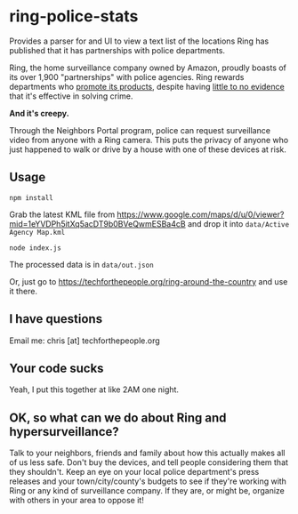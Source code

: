 # ring-police-stats

Provides a parser for and UI to view a text list of the locations Ring has published that it has partnerships with police departments.

Ring, the home surveillance company owned by Amazon, proudly boasts of its over 1,900 "partnerships" with police agencies. Ring rewards departments who [promote its products](https://www.latimes.com/business/technology/story/2021-06-17/ring-influencer-marketing-los-angeles-police-department), despite having [little to no evidence](https://www.cnet.com/features/rings-work-with-police-lacks-solid-evidence-of-reducing-crime/) that it's effective in solving crime.

**And it's creepy.**

Through the Neighbors Portal program, police can request surveillance video from anyone with a Ring camera. This puts the privacy of anyone who just happened to walk or drive by a house with one of these devices at risk.

## Usage
`npm install`

Grab the latest KML file from https://www.google.com/maps/d/u/0/viewer?mid=1eYVDPh5itXq5acDT9b0BVeQwmESBa4cB and drop it into `data/Active Agency Map.kml`

`node index.js`

The processed data is in `data/out.json`

Or, just go to https://techforthepeople.org/ring-around-the-country and use it there.

## I have questions
Email me: chris [at] techforthepeople.org

## Your code sucks
Yeah, I put this together at like 2AM one night.

## OK, so what can we do about Ring and hypersurveillance?
Talk to your neighbors, friends and family about how this actually makes all of us less safe. Don't buy the devices, and tell people considering them that they shouldn't. Keep an eye on your local police department's press releases and your town/city/county's budgets to see if they're working with Ring or any kind of surveillance company. If they are, or might be, organize with others in your area to oppose it!
